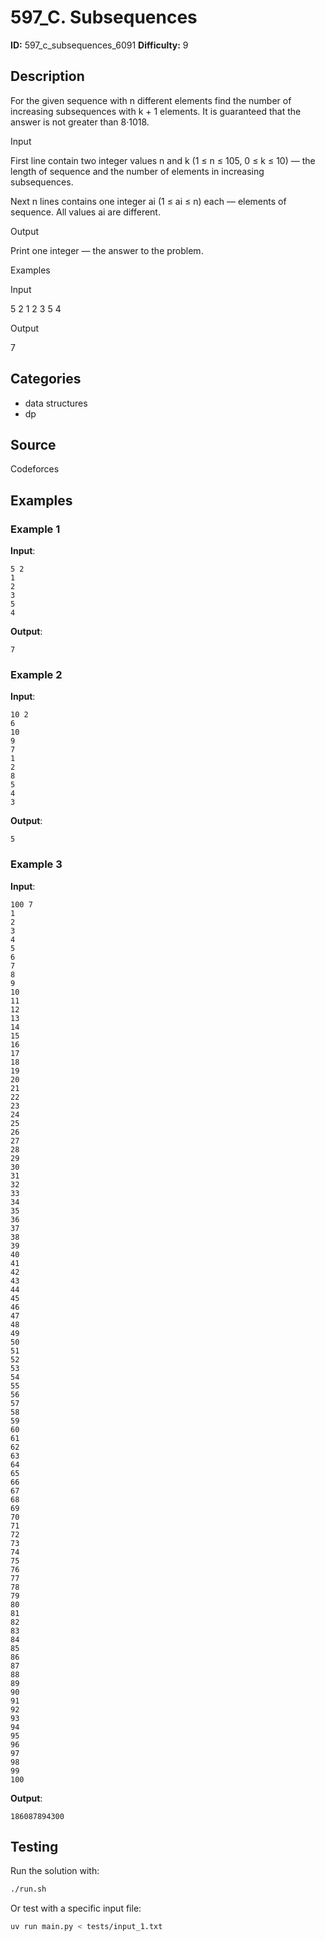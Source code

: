 # 597_C. Subsequences

**ID:** 597_c_subsequences_6091
**Difficulty:** 9

## Description

For the given sequence with n different elements find the number of increasing subsequences with k + 1 elements. It is guaranteed that the answer is not greater than 8·1018.

Input

First line contain two integer values n and k (1 ≤ n ≤ 105, 0 ≤ k ≤ 10) — the length of sequence and the number of elements in increasing subsequences.

Next n lines contains one integer ai (1 ≤ ai ≤ n) each — elements of sequence. All values ai are different.

Output

Print one integer — the answer to the problem.

Examples

Input

5 2
1
2
3
5
4


Output

7

## Categories

- data structures
- dp

## Source

Codeforces

## Examples

### Example 1

**Input**:
```
5 2
1
2
3
5
4
```

**Output**:
```
7
```

### Example 2

**Input**:
```
10 2
6
10
9
7
1
2
8
5
4
3
```

**Output**:
```
5
```

### Example 3

**Input**:
```
100 7
1
2
3
4
5
6
7
8
9
10
11
12
13
14
15
16
17
18
19
20
21
22
23
24
25
26
27
28
29
30
31
32
33
34
35
36
37
38
39
40
41
42
43
44
45
46
47
48
49
50
51
52
53
54
55
56
57
58
59
60
61
62
63
64
65
66
67
68
69
70
71
72
73
74
75
76
77
78
79
80
81
82
83
84
85
86
87
88
89
90
91
92
93
94
95
96
97
98
99
100
```

**Output**:
```
186087894300
```


## Testing

Run the solution with:

```bash
./run.sh
```

Or test with a specific input file:

```bash
uv run main.py < tests/input_1.txt
```
